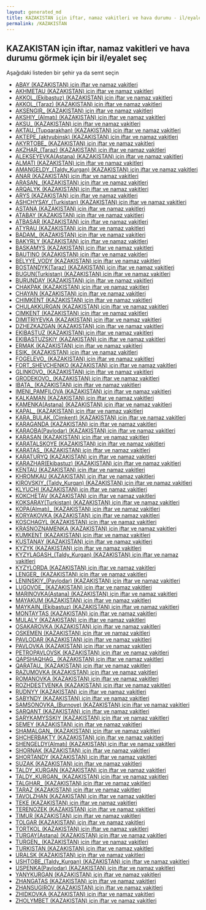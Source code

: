 ```yaml
---
layout: generated_md
title: KAZAKISTAN için iftar, namaz vakitleri ve hava durumu - il/eyalet seç
permalink: /KAZAKISTAN
---
```


## KAZAKISTAN için iftar, namaz vakitleri ve hava durumu  görmek için bir il/eyalet seç

Aşağıdaki listeden bir şehir ya da semt seçin

* [ABAY (KAZAKISTAN) için iftar ve namaz vakitleri](/KAZAKISTAN/ABAY)
* [AKHMETAU (KAZAKISTAN) için iftar ve namaz vakitleri](/KAZAKISTAN/AKHMETAU)
* [AKKOL_(Ekibastuz) (KAZAKISTAN) için iftar ve namaz vakitleri](/KAZAKISTAN/AKKOL_(Ekibastuz))
* [AKKOL_(Taraz) (KAZAKISTAN) için iftar ve namaz vakitleri](/KAZAKISTAN/AKKOL_(Taraz))
* [AKSENGIR_ (KAZAKISTAN) için iftar ve namaz vakitleri](/KAZAKISTAN/AKSENGIR_)
* [AKSHIY_(Almatı) (KAZAKISTAN) için iftar ve namaz vakitleri](/KAZAKISTAN/AKSHIY_(Almatı))
* [AKSU_ (KAZAKISTAN) için iftar ve namaz vakitleri](/KAZAKISTAN/AKSU_)
* [AKTAU_(Tupqarakhan) (KAZAKISTAN) için iftar ve namaz vakitleri](/KAZAKISTAN/AKTAU_(Tupqarakhan))
* [AKTEPE_(aktyubinsk) (KAZAKISTAN) için iftar ve namaz vakitleri](/KAZAKISTAN/AKTEPE_(aktyubinsk))
* [AKYRTOBE_ (KAZAKISTAN) için iftar ve namaz vakitleri](/KAZAKISTAN/AKYRTOBE_)
* [AKZHAR_(Taraz) (KAZAKISTAN) için iftar ve namaz vakitleri](/KAZAKISTAN/AKZHAR_(Taraz))
* [ALEKSEYEVKA(Astana) (KAZAKISTAN) için iftar ve namaz vakitleri](/KAZAKISTAN/ALEKSEYEVKA(Astana))
* [ALMATI (KAZAKISTAN) için iftar ve namaz vakitleri](/KAZAKISTAN/ALMATI)
* [AMANGELDY_(Taldy_Kurgan) (KAZAKISTAN) için iftar ve namaz vakitleri](/KAZAKISTAN/AMANGELDY_(Taldy_Kurgan))
* [ANAR (KAZAKISTAN) için iftar ve namaz vakitleri](/KAZAKISTAN/ANAR)
* [ARASAN_ (KAZAKISTAN) için iftar ve namaz vakitleri](/KAZAKISTAN/ARASAN_)
* [ARQALYK (KAZAKISTAN) için iftar ve namaz vakitleri](/KAZAKISTAN/ARQALYK)
* [ARYS (KAZAKISTAN) için iftar ve namaz vakitleri](/KAZAKISTAN/ARYS)
* [ASHCHYSAY_(Turkistan) (KAZAKISTAN) için iftar ve namaz vakitleri](/KAZAKISTAN/ASHCHYSAY_(Turkistan))
* [ASTANA (KAZAKISTAN) için iftar ve namaz vakitleri](/KAZAKISTAN/ASTANA)
* [ATABAY (KAZAKISTAN) için iftar ve namaz vakitleri](/KAZAKISTAN/ATABAY)
* [ATBASAR (KAZAKISTAN) için iftar ve namaz vakitleri](/KAZAKISTAN/ATBASAR)
* [ATYRAU (KAZAKISTAN) için iftar ve namaz vakitleri](/KAZAKISTAN/ATYRAU)
* [BADAM_ (KAZAKISTAN) için iftar ve namaz vakitleri](/KAZAKISTAN/BADAM_)
* [BAKYRLY (KAZAKISTAN) için iftar ve namaz vakitleri](/KAZAKISTAN/BAKYRLY)
* [BASKAMYS (KAZAKISTAN) için iftar ve namaz vakitleri](/KAZAKISTAN/BASKAMYS)
* [BAUTINO (KAZAKISTAN) için iftar ve namaz vakitleri](/KAZAKISTAN/BAUTINO)
* [BELYYE_VODY (KAZAKISTAN) için iftar ve namaz vakitleri](/KAZAKISTAN/BELYYE_VODY)
* [BOSTANDYK(Taraz) (KAZAKISTAN) için iftar ve namaz vakitleri](/KAZAKISTAN/BOSTANDYK(Taraz))
* [BUGUN(Turkistan) (KAZAKISTAN) için iftar ve namaz vakitleri](/KAZAKISTAN/BUGUN(Turkistan))
* [BURUNDAY (KAZAKISTAN) için iftar ve namaz vakitleri](/KAZAKISTAN/BURUNDAY)
* [CHAKPAK (KAZAKISTAN) için iftar ve namaz vakitleri](/KAZAKISTAN/CHAKPAK)
* [CHAYAN (KAZAKISTAN) için iftar ve namaz vakitleri](/KAZAKISTAN/CHAYAN)
* [CHIMKENT (KAZAKISTAN) için iftar ve namaz vakitleri](/KAZAKISTAN/CHIMKENT)
* [CHULAKKURGAN (KAZAKISTAN) için iftar ve namaz vakitleri](/KAZAKISTAN/CHULAKKURGAN)
* [CIMKENT (KAZAKISTAN) için iftar ve namaz vakitleri](/KAZAKISTAN/CIMKENT)
* [DIMITRIYEVKA (KAZAKISTAN) için iftar ve namaz vakitleri](/KAZAKISTAN/DIMITRIYEVKA)
* [DZHEZKAZGAN (KAZAKISTAN) için iftar ve namaz vakitleri](/KAZAKISTAN/DZHEZKAZGAN)
* [EKIBASTUZ (KAZAKISTAN) için iftar ve namaz vakitleri](/KAZAKISTAN/EKIBASTUZ)
* [EKIBASTUZSKIY (KAZAKISTAN) için iftar ve namaz vakitleri](/KAZAKISTAN/EKIBASTUZSKIY)
* [ERMAK (KAZAKISTAN) için iftar ve namaz vakitleri](/KAZAKISTAN/ERMAK)
* [ESIK_ (KAZAKISTAN) için iftar ve namaz vakitleri](/KAZAKISTAN/ESIK_)
* [FOGELEVO_ (KAZAKISTAN) için iftar ve namaz vakitleri](/KAZAKISTAN/FOGELEVO_)
* [FORT_SHEVCHENKO (KAZAKISTAN) için iftar ve namaz vakitleri](/KAZAKISTAN/FORT_SHEVCHENKO)
* [GLINKOVO_ (KAZAKISTAN) için iftar ve namaz vakitleri](/KAZAKISTAN/GLINKOVO_)
* [GRODEKOVO_ (KAZAKISTAN) için iftar ve namaz vakitleri](/KAZAKISTAN/GRODEKOVO_)
* [IBATA_ (KAZAKISTAN) için iftar ve namaz vakitleri](/KAZAKISTAN/IBATA_)
* [IMENI_PAMFILOVA (KAZAKISTAN) için iftar ve namaz vakitleri](/KAZAKISTAN/IMENI_PAMFILOVA)
* [KALKAMAN (KAZAKISTAN) için iftar ve namaz vakitleri](/KAZAKISTAN/KALKAMAN)
* [KAMENKA(Astana) (KAZAKISTAN) için iftar ve namaz vakitleri](/KAZAKISTAN/KAMENKA(Astana))
* [KAPAL_ (KAZAKISTAN) için iftar ve namaz vakitleri](/KAZAKISTAN/KAPAL_)
* [KARA_BULAK_(Cimkent) (KAZAKISTAN) için iftar ve namaz vakitleri](/KAZAKISTAN/KARA_BULAK_(Cimkent))
* [KARAGANDA (KAZAKISTAN) için iftar ve namaz vakitleri](/KAZAKISTAN/KARAGANDA)
* [KARAOBA(Pavlodar) (KAZAKISTAN) için iftar ve namaz vakitleri](/KAZAKISTAN/KARAOBA(Pavlodar))
* [KARASAN (KAZAKISTAN) için iftar ve namaz vakitleri](/KAZAKISTAN/KARASAN)
* [KARATALSKOYE (KAZAKISTAN) için iftar ve namaz vakitleri](/KAZAKISTAN/KARATALSKOYE)
* [KARATAS_ (KAZAKISTAN) için iftar ve namaz vakitleri](/KAZAKISTAN/KARATAS_)
* [KARATURYQ (KAZAKISTAN) için iftar ve namaz vakitleri](/KAZAKISTAN/KARATURYQ)
* [KARAZHAR(Ekibastuz) (KAZAKISTAN) için iftar ve namaz vakitleri](/KAZAKISTAN/KARAZHAR(Ekibastuz))
* [KENTAU (KAZAKISTAN) için iftar ve namaz vakitleri](/KAZAKISTAN/KENTAU)
* [KHROMKAU (KAZAKISTAN) için iftar ve namaz vakitleri](/KAZAKISTAN/KHROMKAU)
* [KIROVSKIY_(Taldy_Kurgan) (KAZAKISTAN) için iftar ve namaz vakitleri](/KAZAKISTAN/KIROVSKIY_(Taldy_Kurgan))
* [KLYUCHI (KAZAKISTAN) için iftar ve namaz vakitleri](/KAZAKISTAN/KLYUCHI)
* [KOKCHETAV (KAZAKISTAN) için iftar ve namaz vakitleri](/KAZAKISTAN/KOKCHETAV)
* [KOKSARAY(Turkistan) (KAZAKISTAN) için iftar ve namaz vakitleri](/KAZAKISTAN/KOKSARAY(Turkistan))
* [KOPA(Almatı)_ (KAZAKISTAN) için iftar ve namaz vakitleri](/KAZAKISTAN/KOPA(Almatı)_)
* [KORYAKOVKA (KAZAKISTAN) için iftar ve namaz vakitleri](/KAZAKISTAN/KORYAKOVKA)
* [KOSCHAGYL (KAZAKISTAN) için iftar ve namaz vakitleri](/KAZAKISTAN/KOSCHAGYL)
* [KRASNOZNAMENKA (KAZAKISTAN) için iftar ve namaz vakitleri](/KAZAKISTAN/KRASNOZNAMENKA)
* [KUMKENT (KAZAKISTAN) için iftar ve namaz vakitleri](/KAZAKISTAN/KUMKENT)
* [KUSTANAY (KAZAKISTAN) için iftar ve namaz vakitleri](/KAZAKISTAN/KUSTANAY)
* [KYZYK (KAZAKISTAN) için iftar ve namaz vakitleri](/KAZAKISTAN/KYZYK)
* [KYZYLAGASH_(Taldy_Kurgan) (KAZAKISTAN) için iftar ve namaz vakitleri](/KAZAKISTAN/KYZYLAGASH_(Taldy_Kurgan))
* [KYZYLORDA (KAZAKISTAN) için iftar ve namaz vakitleri](/KAZAKISTAN/KYZYLORDA)
* [LENGER_ (KAZAKISTAN) için iftar ve namaz vakitleri](/KAZAKISTAN/LENGER_)
* [LENINSKIY_(Pavlodar) (KAZAKISTAN) için iftar ve namaz vakitleri](/KAZAKISTAN/LENINSKIY_(Pavlodar))
* [LUGOVOE_ (KAZAKISTAN) için iftar ve namaz vakitleri](/KAZAKISTAN/LUGOVOE_)
* [MARINOVKA(Astana) (KAZAKISTAN) için iftar ve namaz vakitleri](/KAZAKISTAN/MARINOVKA(Astana))
* [MAYAKUM (KAZAKISTAN) için iftar ve namaz vakitleri](/KAZAKISTAN/MAYAKUM)
* [MAYKAIN_(Ekibastuz) (KAZAKISTAN) için iftar ve namaz vakitleri](/KAZAKISTAN/MAYKAIN_(Ekibastuz))
* [MONTAYTAS (KAZAKISTAN) için iftar ve namaz vakitleri](/KAZAKISTAN/MONTAYTAS)
* [MULALY (KAZAKISTAN) için iftar ve namaz vakitleri](/KAZAKISTAN/MULALY)
* [OSAKAROVKA (KAZAKISTAN) için iftar ve namaz vakitleri](/KAZAKISTAN/OSAKAROVKA)
* [OSKEMEN (KAZAKISTAN) için iftar ve namaz vakitleri](/KAZAKISTAN/OSKEMEN)
* [PAVLODAR (KAZAKISTAN) için iftar ve namaz vakitleri](/KAZAKISTAN/PAVLODAR)
* [PAVLOVKA (KAZAKISTAN) için iftar ve namaz vakitleri](/KAZAKISTAN/PAVLOVKA)
* [PETROPAVLOVSK (KAZAKISTAN) için iftar ve namaz vakitleri](/KAZAKISTAN/PETROPAVLOVSK)
* [QAPSHAQHAG_ (KAZAKISTAN) için iftar ve namaz vakitleri](/KAZAKISTAN/QAPSHAQHAG_)
* [QARATAU_ (KAZAKISTAN) için iftar ve namaz vakitleri](/KAZAKISTAN/QARATAU_)
* [RAZUMOVKA (KAZAKISTAN) için iftar ve namaz vakitleri](/KAZAKISTAN/RAZUMOVKA)
* [ROMANOVKA (KAZAKISTAN) için iftar ve namaz vakitleri](/KAZAKISTAN/ROMANOVKA)
* [ROZHDESTVENKA (KAZAKISTAN) için iftar ve namaz vakitleri](/KAZAKISTAN/ROZHDESTVENKA)
* [RUDNYY (KAZAKISTAN) için iftar ve namaz vakitleri](/KAZAKISTAN/RUDNYY)
* [SABYNDY (KAZAKISTAN) için iftar ve namaz vakitleri](/KAZAKISTAN/SABYNDY)
* [SAMSONOVKA_(Burnoye) (KAZAKISTAN) için iftar ve namaz vakitleri](/KAZAKISTAN/SAMSONOVKA_(Burnoye))
* [SARQANT (KAZAKISTAN) için iftar ve namaz vakitleri](/KAZAKISTAN/SARQANT)
* [SARYKAMYSSKIY (KAZAKISTAN) için iftar ve namaz vakitleri](/KAZAKISTAN/SARYKAMYSSKIY)
* [SEMEY (KAZAKISTAN) için iftar ve namaz vakitleri](/KAZAKISTAN/SEMEY)
* [SHAMALGAN_ (KAZAKISTAN) için iftar ve namaz vakitleri](/KAZAKISTAN/SHAMALGAN_)
* [SHCHERBAKTY (KAZAKISTAN) için iftar ve namaz vakitleri](/KAZAKISTAN/SHCHERBAKTY)
* [SHENGELDY(Almatı) (KAZAKISTAN) için iftar ve namaz vakitleri](/KAZAKISTAN/SHENGELDY(Almatı))
* [SHORNAK (KAZAKISTAN) için iftar ve namaz vakitleri](/KAZAKISTAN/SHORNAK)
* [SHORTANDY (KAZAKISTAN) için iftar ve namaz vakitleri](/KAZAKISTAN/SHORTANDY)
* [SUZAK (KAZAKISTAN) için iftar ve namaz vakitleri](/KAZAKISTAN/SUZAK)
* [TALDY_KURGAN (KAZAKISTAN) için iftar ve namaz vakitleri](/KAZAKISTAN/TALDY_KURGAN)
* [TALDY_KURGAN_ (KAZAKISTAN) için iftar ve namaz vakitleri](/KAZAKISTAN/TALDY_KURGAN_)
* [TALGHAR_ (KAZAKISTAN) için iftar ve namaz vakitleri](/KAZAKISTAN/TALGHAR_)
* [TARAZ (KAZAKISTAN) için iftar ve namaz vakitleri](/KAZAKISTAN/TARAZ)
* [TAVOLZHAN (KAZAKISTAN) için iftar ve namaz vakitleri](/KAZAKISTAN/TAVOLZHAN)
* [TEKE (KAZAKISTAN) için iftar ve namaz vakitleri](/KAZAKISTAN/TEKE)
* [TERENOZEK (KAZAKISTAN) için iftar ve namaz vakitleri](/KAZAKISTAN/TERENOZEK)
* [TIMUR (KAZAKISTAN) için iftar ve namaz vakitleri](/KAZAKISTAN/TIMUR)
* [TOLGAR (KAZAKISTAN) için iftar ve namaz vakitleri](/KAZAKISTAN/TOLGAR)
* [TORTKOL (KAZAKISTAN) için iftar ve namaz vakitleri](/KAZAKISTAN/TORTKOL)
* [TURGAY(Astana) (KAZAKISTAN) için iftar ve namaz vakitleri](/KAZAKISTAN/TURGAY(Astana))
* [TURGEN_ (KAZAKISTAN) için iftar ve namaz vakitleri](/KAZAKISTAN/TURGEN_)
* [TURKISTAN (KAZAKISTAN) için iftar ve namaz vakitleri](/KAZAKISTAN/TURKISTAN)
* [URALSK (KAZAKISTAN) için iftar ve namaz vakitleri](/KAZAKISTAN/URALSK)
* [USHTOBE_(Taldy_Kurgan) (KAZAKISTAN) için iftar ve namaz vakitleri](/KAZAKISTAN/USHTOBE_(Taldy_Kurgan))
* [USPENKA(Pavlodar) (KAZAKISTAN) için iftar ve namaz vakitleri](/KAZAKISTAN/USPENKA(Pavlodar))
* [YANYKURGAN (KAZAKISTAN) için iftar ve namaz vakitleri](/KAZAKISTAN/YANYKURGAN)
* [ZHANGATAS (KAZAKISTAN) için iftar ve namaz vakitleri](/KAZAKISTAN/ZHANGATAS)
* [ZHANSUGIROV (KAZAKISTAN) için iftar ve namaz vakitleri](/KAZAKISTAN/ZHANSUGIROV)
* [ZHIDKOVKA (KAZAKISTAN) için iftar ve namaz vakitleri](/KAZAKISTAN/ZHIDKOVKA)
* [ZHOLYMBET (KAZAKISTAN) için iftar ve namaz vakitleri](/KAZAKISTAN/ZHOLYMBET)
